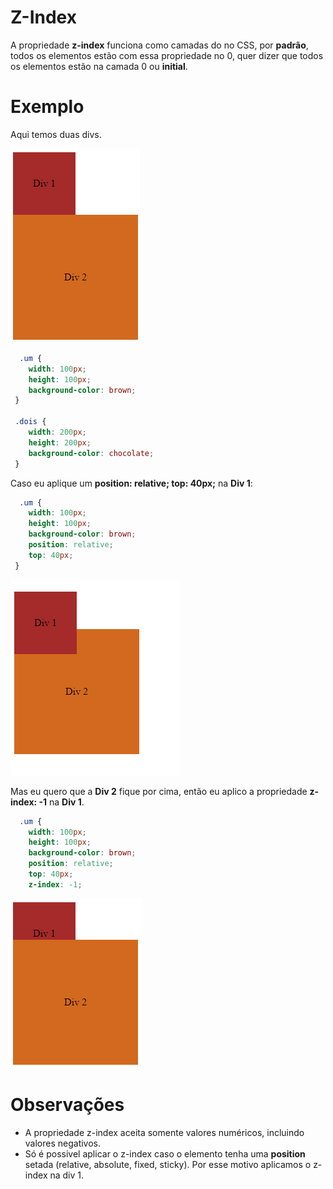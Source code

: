 # Z-Index

A propriedade **z-index** funciona como camadas do no CSS, por **padrão**, todos os elementos estão com essa propriedade no 0, quer dizer que todos os elementos estão na camada 0 ou **initial**.

# Exemplo
Aqui temos duas divs.

<p>
    <img src="../img/Modulo-Basico/z-index/divs-padrao.png" />
</p>

```css
  .um {
    width: 100px;
    height: 100px;
    background-color: brown;
 }

 .dois {
    width: 200px;
    height: 200px;
    background-color: chocolate;
 }
```

Caso eu aplique um **position: relative; top: 40px;** na **Div 1**:
```css
  .um {
    width: 100px;
    height: 100px;
    background-color: brown;
    position: relative;
    top: 40px;
 }
```

<p>
    <img src="../img/Modulo-Basico/z-index/divs-position.png" />
</p>

Mas eu quero que a **Div 2** fique por cima, então eu aplico a propriedade **z-index: -1** na **Div 1**.
```css
  .um {
    width: 100px;
    height: 100px;
    background-color: brown;
    position: relative;
    top: 40px;
    z-index: -1;
 ```
<p>
    <img src="../img/Modulo-Basico/z-index/divs-z-index.png" />
</p>

# Observações

 - A propriedade z-index aceita somente valores numéricos, incluindo valores negativos.
 - Só é possivel aplicar o z-index caso o elemento tenha uma **position** setada (relative, absolute, fixed, sticky).
    Por esse motivo aplicamos o z-index na div 1.
    
    